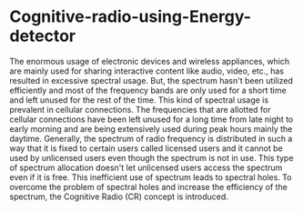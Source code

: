 # Cognitive-radio-using-Energy-detector
The enormous usage of electronic devices and wireless appliances, which are
mainly used for sharing interactive content like audio, video, etc., has resulted
in excessive spectral usage. But, the spectrum hasn't been utilized efficiently
and most of the frequency bands are only used for a short time and left unused
for the rest of the time. This kind of spectral usage is prevalent in cellular
connections. The frequencies that are allotted for cellular connections have
been left unused for a long time from late night to early morning and are being
extensively used during peak hours mainly the daytime. Generally, the spectrum
of radio frequency is distributed in such a way that it is fixed to certain users
called licensed users and it cannot be used by unlicensed users even though the
spectrum is not in use. This type of spectrum allocation doesn't let unlicensed
users access the spectrum even if it is free. This inefficient use of spectrum leads
to spectral holes. To overcome the problem of spectral holes and increase the
efficiency of the spectrum, the Cognitive Radio (CR) concept is introduced.

